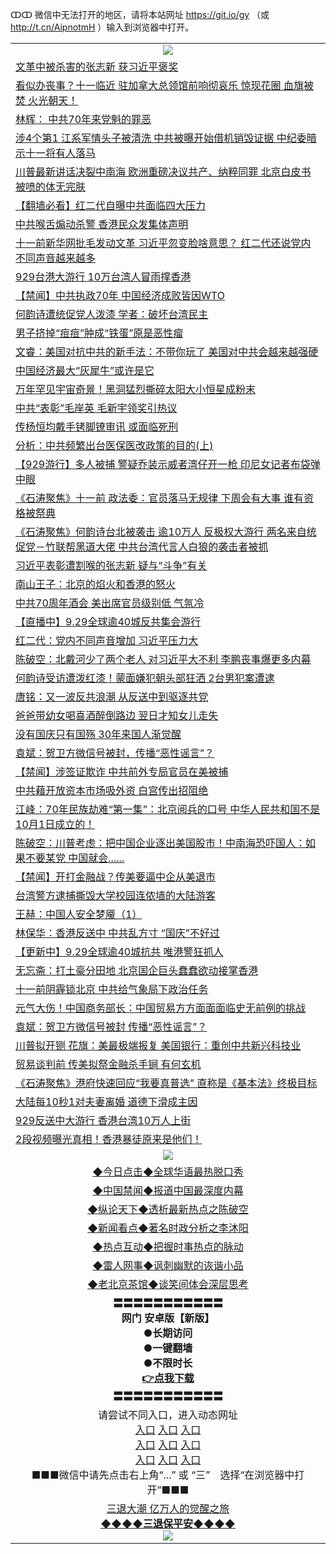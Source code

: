 ↀↀ 微信中无法打开的地区，请将本站网址 https://git.io/gy （或 http://t.cn/AipnotmH ）输入到浏览器中打开。 

<table>
   <tr>
    <td align=center><img src="https://github.com/gyhhx/image-upload/blob/master/20190822-2.jpg" /></td>
  </tr>
<tr><td align="left"><a href="https://xwood.fun/oo.aspx?name=c1078988&key=nqynnipsxfbxcbni&from=gy">文革中被杀害的张志新 获习近平褒奖</a></td></tr>
<tr><td align="left"><a href="https://xwood.fun/oo.aspx?name=c1078992&key=nqynnipsxfbxcbni&from=gy">看似办丧事？十一临近 驻加拿大总领馆前响彻哀乐 惊现花圈 血旗被焚 火光朝天！</a></td></tr>
<tr><td align="left"><a href="https://xwood.fun/oo.aspx?name=c1079000&key=nqynnipsxfbxcbni&from=gy">林辉： 中共70年来党魁的罪恶</a></td></tr>
<tr><td align="left"><a href="https://xwood.fun/oo.aspx?name=c1078953&key=nqynnipsxfbxcbni&from=gy">涉4个第1 江系军情头子被清洗 中共被曝开始借机销毁证据 中纪委暗示十一将有人落马</a></td></tr>
<tr><td align="left"><a href="https://xwood.fun/oo.aspx?name=c1078929&key=nqynnipsxfbxcbni&from=gy">川普最新讲话决裂中南海 欧洲重磅决议共产、纳粹同罪 北京白皮书被喷的体无完肤</a></td></tr>
<tr><td align="left"><a href="https://xwood.fun/oo.aspx?name=c1078864&key=nqynnipsxfbxcbni&from=gy">【翻墙必看】红二代自曝中共面临四大压力</a></td></tr>
<tr><td align="left"><a href="https://xwood.fun/oo.aspx?name=c1079013&key=nqynnipsxfbxcbni&from=gy">中共喉舌煽动杀警 香港民众发集体声明</a></td></tr>
<tr><td align="left"><a href="https://xwood.fun/oo.aspx?name=c1078902&key=nqynnipsxfbxcbni&from=gy">十一前新华网批毛发动文革 习近平忽变脸啥意思？ 红二代还说党内不同声音越来越多</a></td></tr>
<tr><td align="left"><a href="https://xwood.fun/oo.aspx?name=c1079009&key=nqynnipsxfbxcbni&from=gy">929台港大游行 10万台湾人冒雨撑香港</a></td></tr>
<tr><td align="left"><a href="https://xwood.fun/oo.aspx?name=c1079005&key=nqynnipsxfbxcbni&from=gy">【禁闻】中共执政70年 中国经济成败皆因WTO</a></td></tr>
<tr><td align="left"><a href="https://xwood.fun/oo.aspx?name=c1078989&key=nqynnipsxfbxcbni&from=gy">何韵诗遭统促党人泼漆 学者：破坏台湾民主</a></td></tr>
<tr><td align="left"><a href="https://xwood.fun/oo.aspx?name=c1079002&key=nqynnipsxfbxcbni&from=gy">男子挤掉“痘痘”肿成“铁蛋”原是恶性瘤</a></td></tr>
<tr><td align="left"><a href="https://xwood.fun/oo.aspx?name=c1078966&key=nqynnipsxfbxcbni&from=gy">文睿：美国对抗中共的新手法：不带你玩了 美国对中共会越来越强硬</a></td></tr>
<tr><td align="left"><a href="https://xwood.fun/oo.aspx?name=c1078923&key=nqynnipsxfbxcbni&from=gy">中国经济最大“灰犀牛”或许是它</a></td></tr>
<tr><td align="left"><a href="https://xwood.fun/oo.aspx?name=c1079014&key=nqynnipsxfbxcbni&from=gy">万年罕见宇宙奇景！黑洞猛烈撕碎太阳大小恒星成粉末</a></td></tr>
<tr><td align="left"><a href="https://xwood.fun/oo.aspx?name=c1078928&key=nqynnipsxfbxcbni&from=gy">中共“表彰”毛岸英 毛新宇领奖引热议</a></td></tr>
<tr><td align="left"><a href="https://xwood.fun/oo.aspx?name=c1078918&key=nqynnipsxfbxcbni&from=gy">传杨恒均戴手铐脚镣审讯 或面临死刑</a></td></tr>
<tr><td align="left"><a href="https://xwood.fun/oo.aspx?name=c1078981&key=nqynnipsxfbxcbni&from=gy">分析：中共频繁出台医保医改政策的目的(上)</a></td></tr>
<tr><td align="left"><a href="https://xwood.fun/oo.aspx?name=c1079008&key=nqynnipsxfbxcbni&from=gy">【929游行】多人被捕 警疑乔装示威者湾仔开一枪 印尼女记者布袋弹中眼</a></td></tr>
<tr><td align="left"><a href="https://xwood.fun/oo.aspx?name=c1078980&key=nqynnipsxfbxcbni&from=gy">《石涛聚焦》十一前 政法委：官员落马无规律 下周会有大事 谁有资格被祭典</a></td></tr>
<tr><td align="left"><a href="https://xwood.fun/oo.aspx?name=c1078964&key=nqynnipsxfbxcbni&from=gy">《石涛聚焦》何韵诗台北被袭击 逾10万人 反极权大游行 两名来自统促党－竹联帮黑道大佬 中共台湾代言人白狼的袭击者被抓</a></td></tr>
<tr><td align="left"><a href="https://xwood.fun/oo.aspx?name=c1078873&key=nqynnipsxfbxcbni&from=gy">习近平表彰遭割喉的张志新 疑与“斗争”有关</a></td></tr>
<tr><td align="left"><a href="https://xwood.fun/oo.aspx?name=c1079003&key=nqynnipsxfbxcbni&from=gy">南山王子：北京的焰火和香港的怒火</a></td></tr>
<tr><td align="left"><a href="https://xwood.fun/oo.aspx?name=c1078957&key=nqynnipsxfbxcbni&from=gy">中共70周年酒会 美出席官员级别低 气氛冷</a></td></tr>
<tr><td align="left"><a href="https://xwood.fun/oo.aspx?name=c1077451&key=nqynnipsxfbxcbni&from=gy">【直播中】9.29全球逾40城反共集会游行</a></td></tr>
<tr><td align="left"><a href="https://xwood.fun/oo.aspx?name=c1078721&key=nqynnipsxfbxcbni&from=gy">红二代：党内不同声音增加 习近平压力大</a></td></tr>
<tr><td align="left"><a href="https://xwood.fun/oo.aspx?name=c1059277&key=nqynnipsxfbxcbni&from=gy">陈破空：北戴河少了两个老人 对习近平大不利 李鹏丧事爆更多内幕</a></td></tr>
<tr><td align="left"><a href="https://xwood.fun/oo.aspx?name=c1078917&key=nqynnipsxfbxcbni&from=gy">何韵诗受访遭泼红漆！蒙面嫌犯朝头部狂洒 2台男犯案遭逮</a></td></tr>
<tr><td align="left"><a href="https://xwood.fun/oo.aspx?name=c1078979&key=nqynnipsxfbxcbni&from=gy">唐铭：又一波反共浪潮 从反送中到驱逐共党</a></td></tr>
<tr><td align="left"><a href="https://xwood.fun/oo.aspx?name=c1078987&key=nqynnipsxfbxcbni&from=gy">爸爸带幼女喝喜酒醉倒路边 翌日才知女儿走失</a></td></tr>
<tr><td align="left"><a href="https://xwood.fun/oo.aspx?name=c1078999&key=nqynnipsxfbxcbni&from=gy">没有国庆只有国殇 30年来国人渐觉醒</a></td></tr>
<tr><td align="left"><a href="https://xwood.fun/oo.aspx?name=c1078962&key=nqynnipsxfbxcbni&from=gy">袁斌：贺卫方微信号被封，传播“恶性谣言”？</a></td></tr>
<tr><td align="left"><a href="https://xwood.fun/oo.aspx?name=c1079006&key=nqynnipsxfbxcbni&from=gy">【禁闻】涉签证欺诈 中共前外专局官员在美被捕</a></td></tr>
<tr><td align="left"><a href="https://xwood.fun/oo.aspx?name=c1078955&key=nqynnipsxfbxcbni&from=gy">中共藉开放资本市场吸外资 白宫传出招阻绝</a></td></tr>
<tr><td align="left"><a href="https://xwood.fun/oo.aspx?name=c1079033&key=nqynnipsxfbxcbni&from=gy">江峰：70年民族劫难“第一集”：北京阅兵的口号 中华人民共和国不是10月1日成立的！</a></td></tr>
<tr><td align="left"><a href="https://xwood.fun/oo.aspx?name=c1078972&key=nqynnipsxfbxcbni&from=gy">陈破空：川普考虑：把中国企业逐出美国股市！中南海恐吓国人：如果不要某党 中国就会......</a></td></tr>
<tr><td align="left"><a href="https://xwood.fun/oo.aspx?name=c1079007&key=nqynnipsxfbxcbni&from=gy">【禁闻】开打金融战？传美要逼中企从美退市</a></td></tr>
<tr><td align="left"><a href="https://xwood.fun/oo.aspx?name=c1078985&key=nqynnipsxfbxcbni&from=gy">台湾警方逮捕撕毁大学校园连侬墙的大陆游客</a></td></tr>
<tr><td align="left"><a href="https://xwood.fun/oo.aspx?name=c1079016&key=nqynnipsxfbxcbni&from=gy">王赫：中国人安全梦魇（1）</a></td></tr>
<tr><td align="left"><a href="https://xwood.fun/oo.aspx?name=c1079030&key=nqynnipsxfbxcbni&from=gy">林保华：香港反送中 中共乱方寸 “国庆”不好过</a></td></tr>
<tr><td align="left"><a href="https://xwood.fun/oo.aspx?name=c1078865&key=nqynnipsxfbxcbni&from=gy">【更新中】9.29全球逾40城抗共 唯港警狂抓人</a></td></tr>
<tr><td align="left"><a href="https://xwood.fun/oo.aspx?name=c1079036&key=nqynnipsxfbxcbni&from=gy">无忘斋：打土豪分田地 北京国企巨头蠢蠢欲动接掌香港</a></td></tr>
<tr><td align="left"><a href="https://xwood.fun/oo.aspx?name=c1078868&key=nqynnipsxfbxcbni&from=gy">十一前阴霾锁北京 中共给气象局下政治任务</a></td></tr>
<tr><td align="left"><a href="https://xwood.fun/oo.aspx?name=c1078977&key=nqynnipsxfbxcbni&from=gy">元气大伤！中国商务部长：中国贸易方方面面面临史无前例的挑战</a></td></tr>
<tr><td align="left"><a href="https://xwood.fun/oo.aspx?name=c1078995&key=nqynnipsxfbxcbni&from=gy">袁斌：贺卫方微信号被封 传播“恶性谣言”？</a></td></tr>
<tr><td align="left"><a href="https://xwood.fun/oo.aspx?name=c1078949&key=nqynnipsxfbxcbni&from=gy">川普拟开铡 花旗：美最极端报复 美国银行：重创中共新兴科技业</a></td></tr>
<tr><td align="left"><a href="https://xwood.fun/oo.aspx?name=c1078876&key=nqynnipsxfbxcbni&from=gy">贸易谈判前 传美拟祭金融杀手锏 有何玄机</a></td></tr>
<tr><td align="left"><a href="https://xwood.fun/oo.aspx?name=c1078993&key=nqynnipsxfbxcbni&from=gy">《石涛聚焦》港府快速回应“我要真普选” 直称是《基本法》终极目标</a></td></tr>
<tr><td align="left"><a href="https://xwood.fun/oo.aspx?name=c1078997&key=nqynnipsxfbxcbni&from=gy">大陆每10秒1对夫妻离婚 道德下滑成主因</a></td></tr>
<tr><td align="left"><a href="https://xwood.fun/oo.aspx?name=c1079001&key=nqynnipsxfbxcbni&from=gy">929反送中大游行 香港台湾10万人上街</a></td></tr>
<tr><td align="left"><a href="https://xwood.fun/oo.aspx?name=c1079028&key=nqynnipsxfbxcbni&from=gy">2段视频曝光真相！香港暴徒原来是他们！</a></td></tr>


   <tr>
    <td align=center><img src="https://github.com/gyhhx/image-upload/blob/master/ogate-c.JPG" /></td>
  </tr>
   <tr>
   <td align=center> 
<a href="https://tru28th.xwood.fun/oo.aspx?name=c816850&key=nqynnipsxfbxcbni&from=gy&tag=9877">◆今日点击◆全球华语最热脱口秀</a><br/>
    </td>
  </tr>
  <tr>
  <td align=center>
<a href="https://tru28th.xwood.fun/oo.aspx?name=c816860&key=nqynnipsxfbxcbni&from=gy&tag=99733110">◆中国禁闻◆报道中国最深度内幕</a><br/>
   </tr>
  <tr>
     <td align=center>
<a href="https://tru28th.xwood.fun/oo.aspx?name=c816855&key=nqynnipsxfbxcbni&from=gy&tag=997110">◆纵论天下◆透析最新热点之陈破空</a><br/>
   </tr>
   <tr>
      <td align=center>
<a href="https://tru28th.xwood.fun/oo.aspx?name=c838308&key=nqynnipsxfbxcbni&from=gy&tag=9973110">◆新闻看点◆著名时政分析之李沐阳</a><br/>
   </tr>
   <tr>
     <td align=center>
<a href="https://tru28th.xwood.fun/oo.aspx?name=c816852&key=nqynnipsxfbxcbni&from=gy&tag=9733110">◆热点互动◆把握时事热点的脉动</a><br/>
   </tr>
   <tr>
      <td align=center>
<a href="https://tru28th.xwood.fun/oo.aspx?name=c816694&key=nqynnipsxfbxcbni&from=gy&tag=93310">◆雷人网事◆讽刺幽默的诙谐小品</a><br/>
   </tr>
   <tr>
    <td align=center>
<a href="https://tru28th.xwood.fun/oo.aspx?name=c816650&key=nqynnipsxfbxcbni&from=gy&tag=9973110">◆老北京茶馆◆谈笑间体会深层思考</a><br/>
   </tr>
  <tr>
    <td align=center>
 <b>〓〓〓〓〓〓〓〓〓〓〓<br/>网门 安卓版【新版】<br/> ●长期访问<br/> ●一键翻墙<br/>  ●不限时长<br/> 
 <a href="https://share.weiyun.com/5MdOKOt">👉<b>点我下载</a><br/>〓〓〓〓〓〓〓〓〓〓〓<br/>
    </td>
    </tr>
   <tr>
    <td align=center>请尝试不同入口，进入动态网址<br/>
      <a href="https://s3.us-east-2.amazonaws.com/ogateo/show.htm">入口</a>
      <a href="https://s3.ca-central-1.amazonaws.com/ogatec/show.htm">入口</a>
      <a href="https://s3.ap-southeast-2.amazonaws.com/ogatey/show.htm">入口</a><br/>
      <a href="https://s3.ap-northeast-2.amazonaws.com/ogates/show.htm">入口</a>
      <a href="https://s3.eu-central-1.amazonaws.com/ogatef/show.htm">入口</a>
      <a href="https://s3.ap-south-1.amazonaws.com/ogatem/show.htm">入口</a><br/>
      <a href="https://s3-us-west-1.amazonaws.com/ogaten/show.htm">入口</a>
      <a href="https://s3.eu-west-2.amazonaws.com/ogatel/show.htm">入口</a>
      <a href="https://s3.ap-northeast-1.amazonaws.com/ogatet/show.htm">入口</a><br/>
      ■■■微信中请先点击右上角“...” 或 “三”　选择“在浏览器中打开”■■■<b><br/>
    </td>
  </tr>
  <tr>  
  <td align=center>
  <a href="https://tru28th.xwood.fun/oo.aspx?name=c894205&key=nqynnipsxfbxcbni&from=gy&tag=9973110">三退大潮 亿万人的觉醒之旅</a><br/>
      <a href="https://tru28th.xwood.fun/oo.aspx?name=ogQuit.aspx&key=nqynnipsxfbxcbni&from=gy"><b>◆◆◆◆三退保平安◆◆◆◆<br/></a>
      <img src="https://github.com/gyhhx/image-upload/blob/master/3t.jpg" /><br/>
      </td>
  </tr>
</table>


